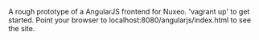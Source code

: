 A rough prototype of a AngularJS frontend for Nuxeo. 'vagrant up' to get started. Point your browser to localhost:8080/angularjs/index.html to see the site.
